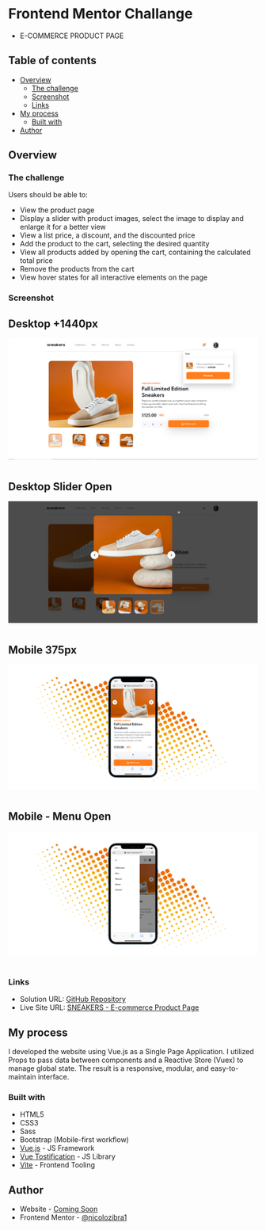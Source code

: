 # Frontend Mentor Challange
- E-COMMERCE PRODUCT PAGE

## Table of contents

- [Overview](#overview)
  - [The challenge](#the-challenge)
  - [Screenshot](#screenshot)
  - [Links](#links)
- [My process](#my-process)
  - [Built with](#built-with)
- [Author](#author)

## Overview

### The challenge

Users should be able to:

- View the product page
- Display a slider with product images, select the image to display and enlarge it for a better view
- View a list price, a discount, and the discounted price
- Add the product to the cart, selecting the desired quantity
- View all products added by opening the cart, containing the calculated total price
- Remove the products from the cart
- View hover states for all interactive elements on the page

### Screenshot
## Desktop +1440px
![](./public/img/screenshots/Desktop-CartOpen.png)
# 
## Desktop Slider Open
![](./public/img/screenshots/Desktop-SliderActive.png)
#  
## Mobile 375px
![](./public/img/screenshots/mobile-version.jpg)
#  
## Mobile - Menu Open
![](./public/img/screenshots/mobile-version-menuOpen.jpg)
# 

### Links

- Solution URL: [GitHub Repository](https://github.com/nicolozibra1/e-commerce-product-page#desktop-slider-open)
- Live Site URL: [SNEAKERS - E-commerce Product Page](https://e-commerce-product-page-blue.vercel.app/)

## My process

I developed the website using Vue.js as a Single Page Application. I utilized Props to pass data between components and a Reactive Store (Vuex) to manage global state. The result is a responsive, modular, and easy-to-maintain interface.
### Built with

- HTML5
- CSS3
- Sass
- Bootstrap (Mobile-first workflow)
- [Vue.js](https://vuejs.org/) - JS Framework
- [Vue Tostification](https://vue-toastification.maronato.dev/) - JS Library
- [Vite](https://vitejs.dev/) - Frontend Tooling

## Author

- Website - [Coming Soon](#)
- Frontend Mentor - [@nicolozibra1](https://www.frontendmentor.io/profile/nicolozibra1)


